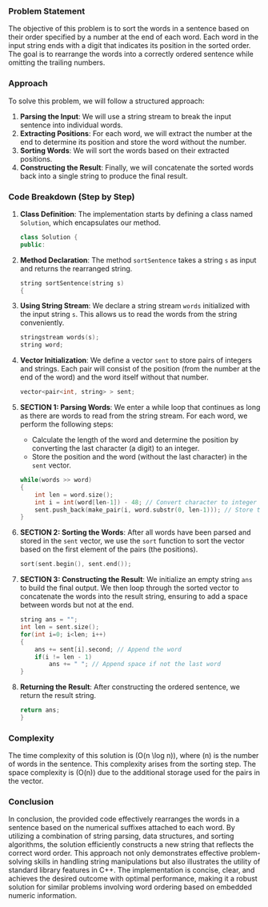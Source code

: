 ### Problem Statement

The objective of this problem is to sort the words in a sentence based on their order specified by a number at the end of each word. Each word in the input string ends with a digit that indicates its position in the sorted order. The goal is to rearrange the words into a correctly ordered sentence while omitting the trailing numbers.

### Approach

To solve this problem, we will follow a structured approach:

1. **Parsing the Input**: We will use a string stream to break the input sentence into individual words.
2. **Extracting Positions**: For each word, we will extract the number at the end to determine its position and store the word without the number.
3. **Sorting Words**: We will sort the words based on their extracted positions.
4. **Constructing the Result**: Finally, we will concatenate the sorted words back into a single string to produce the final result.

### Code Breakdown (Step by Step)

1. **Class Definition**: The implementation starts by defining a class named `Solution`, which encapsulates our method.

    ```cpp
    class Solution {
    public:
    ```

2. **Method Declaration**: The method `sortSentence` takes a string `s` as input and returns the rearranged string.

    ```cpp
    string sortSentence(string s) 
    {
    ```

3. **Using String Stream**: We declare a string stream `words` initialized with the input string `s`. This allows us to read the words from the string conveniently.

    ```cpp
    stringstream words(s); 
    string word;
    ```

4. **Vector Initialization**: We define a vector `sent` to store pairs of integers and strings. Each pair will consist of the position (from the number at the end of the word) and the word itself without that number.

    ```cpp
    vector<pair<int, string> > sent;
    ```

5. **SECTION 1: Parsing Words**: We enter a while loop that continues as long as there are words to read from the string stream. For each word, we perform the following steps:

    - Calculate the length of the word and determine the position by converting the last character (a digit) to an integer.
    - Store the position and the word (without the last character) in the `sent` vector.

    ```cpp
    while(words >> word)
    {
        int len = word.size();
        int i = int(word[len-1]) - 48; // Convert character to integer
        sent.push_back(make_pair(i, word.substr(0, len-1))); // Store the position and word
    }
    ```

6. **SECTION 2: Sorting the Words**: After all words have been parsed and stored in the `sent` vector, we use the `sort` function to sort the vector based on the first element of the pairs (the positions).

    ```cpp
    sort(sent.begin(), sent.end());
    ```

7. **SECTION 3: Constructing the Result**: We initialize an empty string `ans` to build the final output. We then loop through the sorted vector to concatenate the words into the result string, ensuring to add a space between words but not at the end.

    ```cpp
    string ans = "";
    int len = sent.size();
    for(int i=0; i<len; i++)
    {
        ans += sent[i].second; // Append the word
        if(i != len - 1)
            ans += " "; // Append space if not the last word
    }
    ```

8. **Returning the Result**: After constructing the ordered sentence, we return the result string.

    ```cpp
    return ans;
    }
    ```

### Complexity

The time complexity of this solution is \(O(n \log n)\), where \(n\) is the number of words in the sentence. This complexity arises from the sorting step. The space complexity is \(O(n)\) due to the additional storage used for the pairs in the vector.

### Conclusion

In conclusion, the provided code effectively rearranges the words in a sentence based on the numerical suffixes attached to each word. By utilizing a combination of string parsing, data structures, and sorting algorithms, the solution efficiently constructs a new string that reflects the correct word order. This approach not only demonstrates effective problem-solving skills in handling string manipulations but also illustrates the utility of standard library features in C++. The implementation is concise, clear, and achieves the desired outcome with optimal performance, making it a robust solution for similar problems involving word ordering based on embedded numeric information.